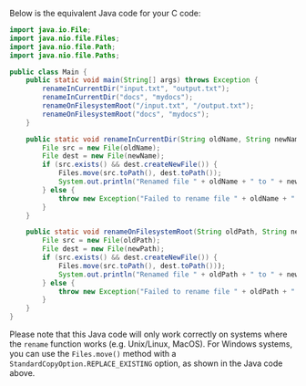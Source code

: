 Below is the equivalent Java code for your C code:

```java
import java.io.File;
import java.nio.file.Files;
import java.nio.file.Path;
import java.nio.file.Paths;

public class Main {
    public static void main(String[] args) throws Exception {
        renameInCurrentDir("input.txt", "output.txt");
        renameInCurrentDir("docs", "mydocs");
        renameOnFilesystemRoot("/input.txt", "/output.txt");
        renameOnFilesystemRoot("docs", "mydocs");
    }

    public static void renameInCurrentDir(String oldName, String newName) throws Exception {
        File src = new File(oldName);
        File dest = new File(newName);
        if (src.exists() && dest.createNewFile()) {
            Files.move(src.toPath(), dest.toPath());
            System.out.println("Renamed file " + oldName + " to " + newName));
        } else {
            throw new Exception("Failed to rename file " + oldName + " to " + newName));
        }
    }

    public static void renameOnFilesystemRoot(String oldPath, String newPath) throws Exception {
        File src = new File(oldPath);
        File dest = new File(newPath);
        if (src.exists() && dest.createNewFile()) {
            Files.move(src.toPath(), dest.toPath()));
            System.out.println("Renamed file " + oldPath + " to " + newPath));
        } else {
            throw new Exception("Failed to rename file " + oldPath + " to " + newPath));
        }
    }
}
```
Please note that this Java code will only work correctly on systems where the `rename` function works (e.g. Unix/Linux, MacOS). For Windows systems, you can use the `Files.move()` method with a `StandardCopyOption.REPLACE_EXISTING` option, as shown in the Java code above.
